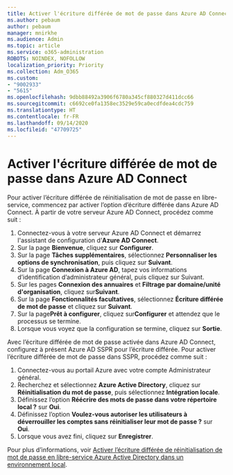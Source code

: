 ```yaml
---
title: Activer l'écriture différée de mot de passe dans Azure AD Connect
ms.author: pebaum
author: pebaum
manager: mnirkhe
ms.audience: Admin
ms.topic: article
ms.service: o365-administration
ROBOTS: NOINDEX, NOFOLLOW
localization_priority: Priority
ms.collection: Adm_O365
ms.custom:
- "9002933"
- "5615"
ms.openlocfilehash: 9dbb88492a3906f6780a345cf880327d411dcc66
ms.sourcegitcommit: c6692ce0fa1358ec3529e59ca0ecdfdea4cdc759
ms.translationtype: HT
ms.contentlocale: fr-FR
ms.lasthandoff: 09/14/2020
ms.locfileid: "47709725"
---
```

# <a name="enable-password-writeback-in-azure-ad-connect"></a>Activer l'écriture différée de mot de passe dans Azure AD Connect

Pour activer l’écriture différée de réinitialisation de mot de passe en libre-service, commencez par activer l’option d’écriture différée dans Azure AD Connect. À partir de votre serveur Azure AD Connect, procédez comme suit :

1. Connectez-vous à votre serveur Azure AD Connect et démarrez l'assistant de configuration d’**Azure AD Connect**.
2. Sur la page **Bienvenue**, cliquez sur **Configurer**.
3. Sur la page **Tâches supplémentaires**, sélectionnez **Personnaliser les options de synchronisation**, puis cliquez sur **Suivant**.
4. Sur la page **Connexion à Azure AD**, tapez vos informations d’identification d’administrateur général, puis cliquez sur Suivant.
5. Sur les pages **Connexion des annuaires** et **Filtrage par domaine/unité d'organisation**, cliquez sur**Suivant**.
6. Sur la page **Fonctionnalités facultatives**, sélectionnez **Écriture différée de mot de passe** et cliquez sur **Suivant**.
7. Sur la page**Prêt à configurer**, cliquez sur**Configurer** et attendez que le processus se termine.
8. Lorsque vous voyez que la configuration se termine, cliquez sur **Sortie**.

Avec l’écriture différée de mot de passe activée dans Azure AD Connect, configurez à présent Azure AD SSPR pour l’écriture différée.  Pour activer l’écriture différée de mot de passe dans SSPR, procédez comme suit :

1. Connectez-vous au portail Azure avec votre compte Administrateur général.
2. Recherchez et sélectionnez **Azure Active Directory**, cliquez sur **Réinitialisation du mot de passe**, puis sélectionnez **Intégration locale**.
3. Définissez l’option **Réécrire des mots de passe dans votre répertoire local ?** sur **Oui**.
4. Définissez l’option **Voulez-vous autoriser les utilisateurs à déverrouiller les comptes sans réinitialiser leur mot de passe ?** sur **Oui**.
5. Lorsque vous avez fini, cliquez sur **Enregistrer**.

Pour plus d’informations, voir [Activer l’écriture différée de réinitialisation de mot de passe en libre-service Azure Active Directory dans un environnement local](https://docs.microsoft.com/azure/active-directory/authentication/tutorial-enable-sspr-writeback).
